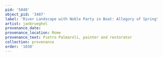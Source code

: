 ```yaml
---
pid: '5848'
object_pid: '3487'
label: 'River Landscape with Noble Party in Boat: Allegory of Spring'
artist: janbrueghel
provenance_date:
provenance_location: Rome
provenance_text: Pietro Palmaroli, painter and restorator
collection: provenance
order: '1030'
---
```

